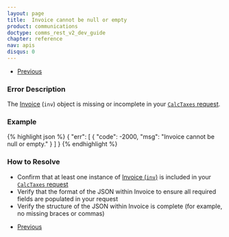 ```yaml
---
layout: page
title:  Invoice cannot be null or empty
product: communications
doctype: comms_rest_v2_dev_guide
chapter: reference
nav: apis
disqus: 0
---
```


<ul class="pager">
  <li class="previous"><a href="/communications/dev-guide_rest_v2/reference/calculate-tax-errors/"><i class="glyphicon glyphicon-chevron-left"></i>Previous</a></li>
</ul>

<h3>Error Description</h3>
The <a class="dev-guide-link" href="/communications/dev-guide_rest_v2/reference/invoice/">Invoice</a> (<code>inv</code>) object is missing or incomplete in your <a class="dev-guide-link" href="/communications/dev-guide_rest_v2/reference/calc-taxes-request/"><code>CalcTaxes</code> request</a>.

<h3>Example</h3>
{% highlight json %}
{
  "err": [
    {
      "code": -2000,
      "msg": "Invoice cannot be null or empty."
    }
  ]
}
{% endhighlight %}

<h3>How to Resolve</h3>
<ul class="dev-guide-list">
    <li>Confirm that at least one instance of <a class="dev-guide-link" href="/communications/dev-guide_rest_v2/reference/invoice/">Invoice (<code>inv</code>)</a> is included in your <a class="dev-guide-link" href="/communications/dev-guide_rest_v2/reference/calc-taxes-request/"><code>CalcTaxes</code> request</a></li>
    <li>Verify that the format of the JSON within Invoice to ensure all required fields are populated in your request</li>
    <li>Verify the structure of the JSON within Invoice is complete (for example, no missing braces or commas)</li>
</ul>

<ul class="pager">
  <li class="previous"><a href="/communications/dev-guide_rest_v2/reference/calculate-tax-errors/"><i class="glyphicon glyphicon-chevron-left"></i>Previous</a></li>
</ul>